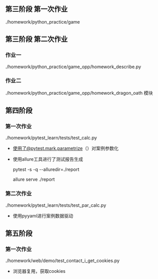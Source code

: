 ## 第三阶段 第一次作业
./homework/python_practice/game

## 第三阶段 第二次作业

### 作业一
./homework/python_practice/game_opp/homework_describe.py

### 作业二
./homework/python_practice/game_opp/homework_dragon_oath 模块


## 第四阶段 

### 第一次作业

./homework/pytest_learn/tests/test_calc.py

- 使用了@pytest.mark.parametrize（）对案例参数化
- 使用allure工具进行了测试报告生成

    pytest -s -q --alluredir=./report
    
    allure serve ./report
    
### 第二次作业

./homework/pytest_learn/tests/test_par_calc.py

- 使用pyyaml进行案例数据驱动

## 第五阶段

### 第一次作业

./homework/web/demo/test_contact_i_get_cookies.py

- 浏览器复用，获取cookies